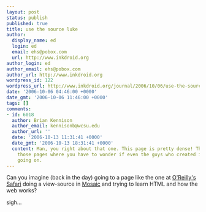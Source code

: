 ```yaml
---
layout: post
status: publish
published: true
title: use the source luke
author:
  display_name: ed
  login: ed
  email: ehs@pobox.com
  url: http://www.inkdroid.org
author_login: ed
author_email: ehs@pobox.com
author_url: http://www.inkdroid.org
wordpress_id: 122
wordpress_url: http://www.inkdroid.org/journal/2006/10/06/use-the-source-luke/
date: '2006-10-06 04:46:00 +0000'
date_gmt: '2006-10-06 11:46:00 +0000'
tags: []
comments:
- id: 6018
  author: Brian Kennison
  author_email: kennisonb@wcsu.edu
  author_url: ''
  date: '2006-10-13 11:31:41 +0000'
  date_gmt: '2006-10-13 18:31:41 +0000'
  content: Man, you right about that one. This page is pretty dense! This is one of
    those pages where you have to wonder if even the guys who created it know what's
    going on.
---
```


<p>Can you imagine (back in the day) going to a page like the one at <a href="http://safari.oreilly.com/">O'Reilly's Safari</a> doing a view-source in <a href="http://en.wikipedia.org/wiki/Mosaic_%28web_browser%29">Mosaic</a> and trying to learn HTML and how the web works?</p>
<p>sigh...</p>
